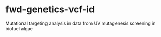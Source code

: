 # fwd-genetics-vcf-id
Mutational targeting analysis in data from UV mutagenesis screening in biofuel algae
